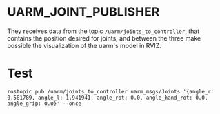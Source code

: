 UARM_JOINT_PUBLISHER
====================

They receives data from the topic `/uarm/joints_to_controller`, that contains the position desired for joints, and between the three make possible the visualization of the uarm's model in RVIZ.


Test
======
```
rostopic pub /uarm/joints_to_controller uarm_msgs/Joints '{angle_r: 0.581789, angle_l: 1.941941, angle_rot: 0.0, angle_hand_rot: 0.0, angle_grip: 0.0}' --once
```

